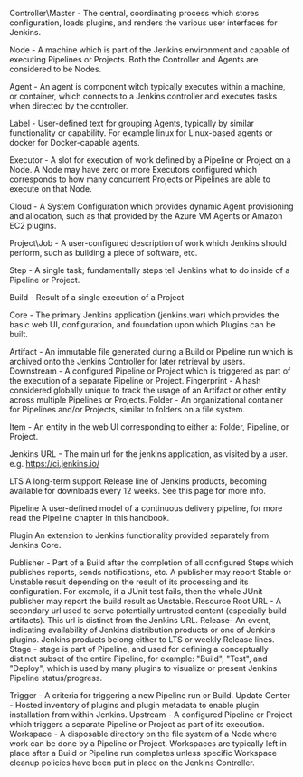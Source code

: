 Controller\Master - The central, coordinating process which stores configuration, loads plugins, and renders the various user interfaces for Jenkins.

Node - A machine which is part of the Jenkins environment and capable of executing Pipelines or Projects. Both the Controller and Agents are considered to be Nodes.

Agent - An agent is component witch typically executes within a machine, or container, which connects to a Jenkins controller and executes tasks when directed by the controller.

Label - User-defined text for grouping Agents, typically by similar functionality or capability. For example linux for Linux-based agents or docker for Docker-capable agents.

Executor - A slot for execution of work defined by a Pipeline or Project on a Node. A Node may have zero or more Executors configured which corresponds to how many concurrent Projects or Pipelines are able to execute on that Node.

Cloud - A System Configuration which provides dynamic Agent provisioning and allocation, such as that provided by the Azure VM Agents or Amazon EC2 plugins.


Project\Job - A user-configured description of work which Jenkins should perform, such as building a piece of software, etc.

Step - A single task; fundamentally steps tell Jenkins what to do inside of a Pipeline or Project.

Build - Result of a single execution of a Project


Core - The primary Jenkins application (jenkins.war) which provides the basic web UI, configuration, and foundation upon which Plugins can be built.


Artifact - An immutable file generated during a Build or Pipeline run which is archived onto the Jenkins Controller for later retrieval by users.
Downstream - A configured Pipeline or Project which is triggered as part of the execution of a separate Pipeline or Project.
Fingerprint - A hash considered globally unique to track the usage of an Artifact or other entity across multiple Pipelines or Projects.
Folder - An organizational container for Pipelines and/or Projects, similar to folders on a file system.

Item - An entity in the web UI corresponding to either a: Folder, Pipeline, or Project.

Jenkins URL - The main url for the jenkins application, as visited by a user. e.g. https://ci.jenkins.io/





LTS
A long-term support Release line of Jenkins products, becoming available for downloads every 12 weeks. See this page for more info.


Pipeline
A user-defined model of a continuous delivery pipeline, for more read the Pipeline chapter in this handbook.

Plugin
An extension to Jenkins functionality provided separately from Jenkins Core.

Publisher - Part of a Build after the completion of all configured Steps which publishes reports, sends notifications, etc. A publisher may report Stable or Unstable result depending on the result of its processing and its configuration. For example, if a JUnit test fails, then the whole JUnit publisher may report the build result as Unstable.
Resource Root URL - A secondary url used to serve potentially untrusted content (especially build artifacts). This url is distinct from the Jenkins URL. 
Release- An event, indicating availability of Jenkins distribution products or one of Jenkins plugins. Jenkins products belong either to LTS or weekly Release lines. 
Stage - stage is part of Pipeline, and used for defining a conceptually distinct subset of the entire Pipeline, for example: "Build", "Test", and "Deploy", which is used by many plugins to visualize or present Jenkins Pipeline status/progress.

Trigger - A criteria for triggering a new Pipeline run or Build.
Update Center - Hosted inventory of plugins and plugin metadata to enable plugin installation from within Jenkins.
Upstream - A configured Pipeline or Project which triggers a separate Pipeline or Project as part of its execution.
Workspace - A disposable directory on the file system of a Node where work can be done by a Pipeline or Project. Workspaces are typically left in place after a Build or Pipeline run completes unless specific Workspace cleanup policies have been put in place on the Jenkins Controller.
